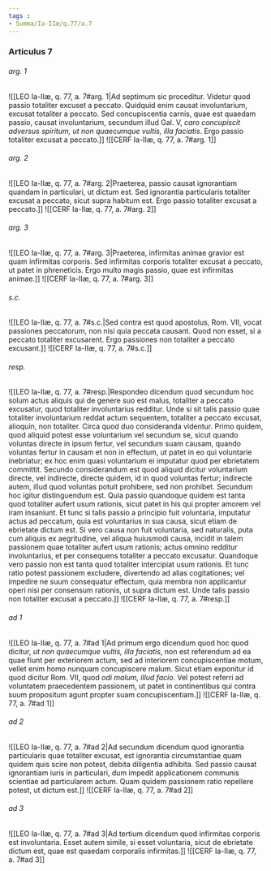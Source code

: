 ```yaml
---
tags : 
- Summa/Ia-IIæ/q.77/a.7
---
```


### Articulus 7

###### arg. 1
![[LEO Ia-IIæ, q. 77, a. 7#arg. 1|Ad septimum sic proceditur. Videtur quod passio totaliter excuset a peccato. Quidquid enim causat involuntarium, excusat totaliter a peccato. Sed concupiscentia carnis, quae est quaedam passio, causat involuntarium, secundum illud Gal. V, *caro concupiscit adversus spiritum, ut non quaecumque vultis, illa faciatis*. Ergo passio totaliter excusat a peccato.]]
![[CERF Ia-IIæ, q. 77, a. 7#arg. 1]]

###### arg. 2
![[LEO Ia-IIæ, q. 77, a. 7#arg. 2|Praeterea, passio causat ignorantiam quandam in particulari, ut dictum est. Sed ignorantia particularis totaliter excusat a peccato, sicut supra habitum est. Ergo passio totaliter excusat a peccato.]]
![[CERF Ia-IIæ, q. 77, a. 7#arg. 2]]

###### arg. 3
![[LEO Ia-IIæ, q. 77, a. 7#arg. 3|Praeterea, infirmitas animae gravior est quam infirmitas corporis. Sed infirmitas corporis totaliter excusat a peccato, ut patet in phreneticis. Ergo multo magis passio, quae est infirmitas animae.]]
![[CERF Ia-IIæ, q. 77, a. 7#arg. 3]]

###### s.c.
![[LEO Ia-IIæ, q. 77, a. 7#s.c.|Sed contra est quod apostolus, Rom. VII, vocat passiones peccatorum, non nisi quia peccata causant. Quod non esset, si a peccato totaliter excusarent. Ergo passiones non totaliter a peccato excusant.]]
![[CERF Ia-IIæ, q. 77, a. 7#s.c.]]

###### resp.
![[LEO Ia-IIæ, q. 77, a. 7#resp.|Respondeo dicendum quod secundum hoc solum actus aliquis qui de genere suo est malus, totaliter a peccato excusatur, quod totaliter involuntarius redditur. Unde si sit talis passio quae totaliter involuntarium reddat actum sequentem, totaliter a peccato excusat, alioquin, non totaliter. Circa quod duo consideranda videntur. Primo quidem, quod aliquid potest esse voluntarium vel secundum se, sicut quando voluntas directe in ipsum fertur, vel secundum suam causam, quando voluntas fertur in causam et non in effectum, ut patet in eo qui voluntarie inebriatur; ex hoc enim quasi voluntarium ei imputatur quod per ebrietatem committit. Secundo considerandum est quod aliquid dicitur voluntarium directe, vel indirecte, directe quidem, id in quod voluntas fertur; indirecte autem, illud quod voluntas potuit prohibere, sed non prohibet. Secundum hoc igitur distinguendum est. Quia passio quandoque quidem est tanta quod totaliter aufert usum rationis, sicut patet in his qui propter amorem vel iram insaniunt. Et tunc si talis passio a principio fuit voluntaria, imputatur actus ad peccatum, quia est voluntarius in sua causa, sicut etiam de ebrietate dictum est. Si vero causa non fuit voluntaria, sed naturalis, puta cum aliquis ex aegritudine, vel aliqua huiusmodi causa, incidit in talem passionem quae totaliter aufert usum rationis; actus omnino redditur involuntarius, et per consequens totaliter a peccato excusatur. Quandoque vero passio non est tanta quod totaliter intercipiat usum rationis. Et tunc ratio potest passionem excludere, divertendo ad alias cogitationes; vel impedire ne suum consequatur effectum, quia membra non applicantur operi nisi per consensum rationis, ut supra dictum est. Unde talis passio non totaliter excusat a peccato.]]
![[CERF Ia-IIæ, q. 77, a. 7#resp.]]

###### ad 1
![[LEO Ia-IIæ, q. 77, a. 7#ad 1|Ad primum ergo dicendum quod hoc quod dicitur, *ut non quaecumque vultis, illa faciatis*, non est referendum ad ea quae fiunt per exteriorem actum, sed ad interiorem concupiscentiae motum, vellet enim homo nunquam concupiscere malum. Sicut etiam exponitur id quod dicitur Rom. VII, quod *odi malum, illud facio*. Vel potest referri ad voluntatem praecedentem passionem, ut patet in continentibus qui contra suum propositum agunt propter suam concupiscentiam.]]
![[CERF Ia-IIæ, q. 77, a. 7#ad 1]]

###### ad 2
![[LEO Ia-IIæ, q. 77, a. 7#ad 2|Ad secundum dicendum quod ignorantia particularis quae totaliter excusat, est ignorantia circumstantiae quam quidem quis scire non potest, debita diligentia adhibita. Sed passio causat ignorantiam iuris in particulari, dum impedit applicationem communis scientiae ad particularem actum. Quam quidem passionem ratio repellere potest, ut dictum est.]]
![[CERF Ia-IIæ, q. 77, a. 7#ad 2]]

###### ad 3
![[LEO Ia-IIæ, q. 77, a. 7#ad 3|Ad tertium dicendum quod infirmitas corporis est involuntaria. Esset autem simile, si esset voluntaria, sicut de ebrietate dictum est, quae est quaedam corporalis infirmitas.]]
![[CERF Ia-IIæ, q. 77, a. 7#ad 3]]

